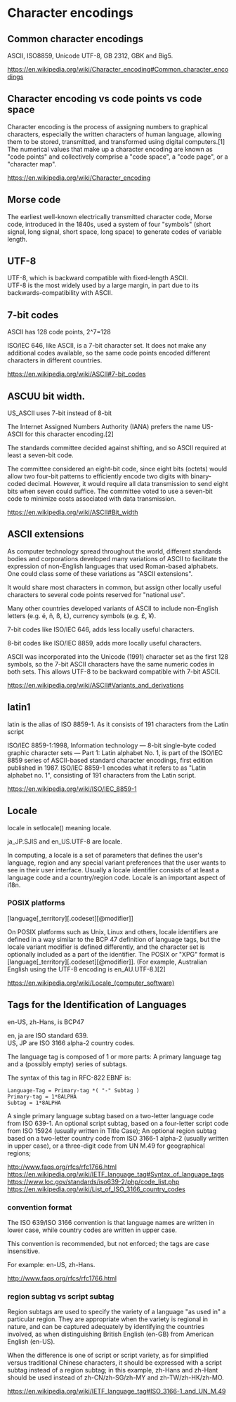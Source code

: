 # Character encodings

## Common character encodings

ASCII, ISO8859, Unicode UTF-8, GB 2312, GBK and Big5.

https://en.wikipedia.org/wiki/Character_encoding#Common_character_encodings

## Character encoding vs code points vs code space

Character encoding is the process of assigning numbers to graphical characters, especially the written characters of human language, allowing them to be stored, transmitted, and transformed using digital computers.[1] The numerical values that make up a character encoding are known as "code points" and collectively comprise a "code space", a "code page", or a "character map".

https://en.wikipedia.org/wiki/Character_encoding

## Morse code

The earliest well-known electrically transmitted character code, Morse code, introduced in the 1840s, used a system of four "symbols" (short signal, long signal, short space, long space) to generate codes of variable length.

## UTF-8

UTF-8, which is backward compatible with fixed-length ASCII.  
UTF-8 is the most widely used by a large margin, in part due to its backwards-compatibility with ASCII.  

## 7-bit codes

ASCII has 128 code points, 2^7=128

ISO/IEC 646, like ASCII, is a 7-bit character set. It does not make any additional codes available, so the same code points encoded different characters in different countries. 

https://en.wikipedia.org/wiki/ASCII#7-bit_codes

## ASCUU bit width. 

US_ASCII uses 7-bit instead of 8-bit

The Internet Assigned Numbers Authority (IANA) prefers the name US-ASCII for this character encoding.[2]

The standards committee decided against shifting, and so ASCII required at least a seven-bit code.

The committee considered an eight-bit code, since eight bits (octets) would allow two four-bit patterns to efficiently encode two digits with binary-coded decimal. However, it would require all data transmission to send eight bits when seven could suffice. The committee voted to use a seven-bit code to minimize costs associated with data transmission. 

https://en.wikipedia.org/wiki/ASCII#Bit_width

## ASCII extensions

As computer technology spread throughout the world, different standards bodies and corporations developed many variations of ASCII to facilitate the expression of non-English languages that used Roman-based alphabets. One could class some of these variations as "ASCII extensions".

It would share most characters in common, but assign other locally useful characters to several code points reserved for "national use".

Many other countries developed variants of ASCII to include non-English letters (e.g. é, ñ, ß, Ł), currency symbols (e.g. £, ¥). 

7-bit codes like ISO/IEC 646, adds less locally useful characters.

8-bit codes like ISO/IEC 8859, adds more locally useful characters.

ASCII was incorporated into the Unicode (1991) character set as the first 128 symbols, so the 7-bit ASCII characters have the same numeric codes in both sets. This allows UTF-8 to be backward compatible with 7-bit ASCII.

https://en.wikipedia.org/wiki/ASCII#Variants_and_derivations  

## latin1 

latin is the alias of ISO 8859-1. As it consists of 191 characters from the Latin script

ISO/IEC 8859-1:1998, Information technology — 8-bit single-byte coded graphic character sets — Part 1: Latin alphabet No. 1, is part of the ISO/IEC 8859 series of ASCII-based standard character encodings, first edition published in 1987. ISO/IEC 8859-1 encodes what it refers to as "Latin alphabet no. 1", consisting of 191 characters from the Latin script. 

https://en.wikipedia.org/wiki/ISO/IEC_8859-1

## Locale

locale in setlocale() meaning locale.

ja_JP.SJIS and en_US.UTF-8 are locale.

In computing, a locale is a set of parameters that defines the user's language, region and any special variant preferences that the user wants to see in their user interface. Usually a locale identifier consists of at least a language code and a country/region code. Locale is an important aspect of i18n.

### POSIX platforms

[language[_territory][.codeset][@modifier]]

On POSIX platforms such as Unix, Linux and others, locale identifiers are defined in a way similar to the BCP 47 definition of language tags, but the locale variant modifier is defined differently, and the character set is optionally included as a part of the identifier. The POSIX or "XPG" format is [language[_territory][.codeset][@modifier]]. (For example, Australian English using the UTF-8 encoding is en_AU.UTF-8.)[2] 

https://en.wikipedia.org/wiki/Locale_(computer_software)

## Tags for the Identification of Languages

en-US, zh-Hans, is BCP47

en, ja are ISO standard 639.   
US, JP are ISO 3166 alpha-2 country codes.  

The language tag is composed of 1 or more parts: A primary language tag and a (possibly empty) series of subtags.

   The syntax of this tag in RFC-822 EBNF is:

    Language-Tag = Primary-tag *( "-" Subtag )
    Primary-tag = 1*8ALPHA
    Subtag = 1*8ALPHA

A single primary language subtag based on a two-letter language code from ISO 639-1.
An optional script subtag, based on a four-letter script code from ISO 15924 (usually written in Title Case);
An optional region subtag based on a two-letter country code from ISO 3166-1 alpha-2 (usually written in upper case), or a three-digit code from UN M.49 for geographical regions;


http://www.faqs.org/rfcs/rfc1766.html
https://en.wikipedia.org/wiki/IETF_language_tag#Syntax_of_language_tags
https://www.loc.gov/standards/iso639-2/php/code_list.php
https://en.wikipedia.org/wiki/List_of_ISO_3166_country_codes


### convention format

The ISO 639/ISO 3166 convention is that language names are written in lower case, while country codes are written in upper case.

This convention is recommended, but not enforced; the tags are case insensitive.

For example: en-US, zh-Hans.

http://www.faqs.org/rfcs/rfc1766.html

### region subtag vs script subtag

Region subtags are used to specify the variety of a language "as used in" a particular region. They are appropriate when the variety is regional in nature, and can be captured adequately by identifying the countries involved, as when distinguishing British English (en-GB) from American English (en-US). 

When the difference is one of script or script variety, as for simplified versus traditional Chinese characters, it should be expressed with a script subtag instead of a region subtag; in this example, zh-Hans and zh-Hant should be used instead of zh-CN/zh-SG/zh-MY and zh-TW/zh-HK/zh-MO.

https://en.wikipedia.org/wiki/IETF_language_tag#ISO_3166-1_and_UN_M.49

